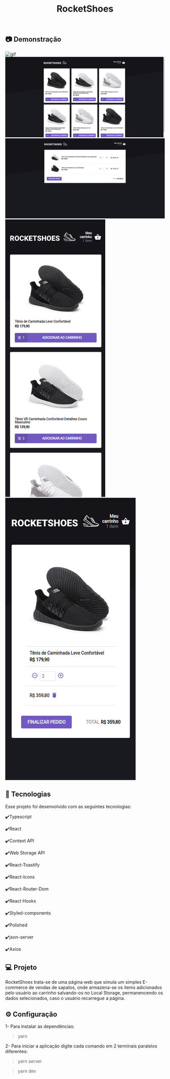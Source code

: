 <h1 align="center">
   RocketShoes
</h1>

<br>

## :camera: Demonstração

![gif](github/RocketShoes.gif)
![png1](github/rocketShoesDImg1.png)
![png2](github/rocketShoesDImg2.png)
![png3](github/rocketShoesMImg1.png)
![png4](github/rocketShoesMImg2.png)

## :rocket: Tecnologias

Esse projeto foi desenvolvido com as seguintes tecnologias:

✔️Typescript

✔️React

✔️Context API

✔️Web Storage API

✔️React-Toastify

✔️React-Icons

✔️React-Router-Dom

✔️React Hooks

✔️Styled-components

✔️Polished

✔️json-server

✔️Axios

## 💻 Projeto

RocketShoes trata-se de uma página web que simula um simples E-commerce de vendas de sapatos, onde armazena-se os items adicionados pelo usuário ao carrinho salvando-os no Local Storage, permanencendo os dados selecionados, caso o usuário recarregue a página.

## ⚙ Configuração

1- Para instalar as dependências:

> yarn

2- Para iniciar a aplicação digite cada comando em 2 terminais paralelos diferentes:

> yarn server

> yarn dev
